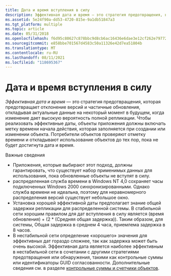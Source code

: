 ```yaml
---
title: Дата и время вступления в силу
description: Эффективная дата и время — это стратегия предотвращения, которая предотвращает отклонение версий и частичные обновления, откладывая актуальные данные на некоторый момент в будущем, когда изменение дает высокую вероятность полной репликации.
ms.assetid: 5e24f90a-dd53-4720-815e-9a1db51847a3
ms.tgt_platform: multiple
ms.topic: article
ms.date: 05/31/2018
ms.openlocfilehash: f6d95c80627c878bbc9d8cb6ac16436e6dae3e12cf262e797724cd5053f371ab
ms.sourcegitcommit: e858bbe701567d4583c50a11326e42d7ea51804b
ms.translationtype: MT
ms.contentlocale: ru-RU
ms.lasthandoff: 08/11/2021
ms.locfileid: "118695367"
---
```

# <a name="effective-date-and-time"></a>Дата и время вступления в силу

*Эффективная дата и время* — это стратегия предотвращения, которая предотвращает отклонение версий и частичные обновления, откладывая актуальные данные на некоторый момент в будущем, когда изменение дает высокую вероятность полной репликации. Чтобы реализовать эффективные даты, объекты приложения должны включать метку времени начала действия, которая заполняется при создании или изменении объекта. Потребители объектов проверяют отметку времени и откладывают использование объектов до тех пор, пока не будет достигнута дата и время.

Важные сведения

-   Приложения, которые выбирают этот подход, должны гарантировать, что существует набор применимых данных для использования, пока обновленные объекты не вступят в силу.
-   распределенная служба времени в Windows NT 4,0 сохраняет часы подключенных Windows 2000 синхронизированными. Однако служба времени не идеальна, поэтому для неравномерного распределения версий существует небольшое окно.
-   Установка хорошей эффективной даты предполагает знание общей задержки репликации для распределенной системы. В стабильной сети хорошим правилом для дат вступления в силу является (время обновления) + (2 \* (Средняя общая задержка)). Таким образом, для системы, Общая задержка в среднем 4 часа, приемлема задержка в 8 часов.
-   В нестабильной сети определение «хорошего» значения для эффективных дат гораздо сложнее, так как задержка может быть очень высокой. Эффективная дата является наиболее эффективным в нестабильной сети в сочетании с другими стратегиями предотвращения или обнаружения, такими как контрольные суммы или идентификаторы GUID согласованности. Дополнительные сведения см. в разделе [контрольные суммы и счетчики объектов](checksums-and-object-counts.md).

 

 




